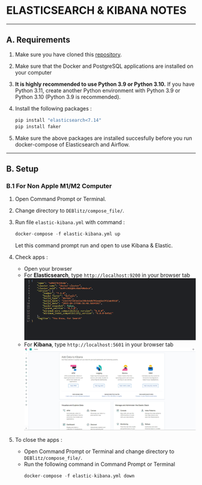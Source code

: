 # ELASTICSEARCH & KIBANA NOTES

---
## A. Requirements

1. Make sure you have cloned this [repository](https://github.com/ardhiraka/DEBlitz).

2. Make sure that the Docker and PostgreSQL applications are installed on your computer

3. **It is highly recommended to use Python 3.9 or Python 3.10.** If you have Python 3.11, create another Python environment with Python 3.9 or Python 3.10 (Python 3.9 is recommended).

4. Install the following packages : 
   ```py
   pip install "elasticsearch<7.14"
   pip install faker
   ```

5. Make sure the above packages are installed succesfully before you run docker-compose of Elasticsearch and Airflow.

---
## B. Setup

### B.1 For Non Apple M1/M2 Computer
1. Open Command Prompt or Terminal.

2. Change directory to `DEBlitz/compose_file/`.

3. Run file `elastic-kibana.yml` with command :  
   ```py
   docker-compose -f elastic-kibana.yml up
   ```
   Let this command prompt run and open to use Kibana & Elastic.

4. Check apps :
   - Open your browser
   - For **Elasticsearch**, type `http://localhost:9200` in your browser tab
     ![plot](image/elastic-kibana/elasticsearch.png)
   - For **Kibana**, type `http://localhost:5601` in your browser tab
     ![plot](image/elastic-kibana/kibana.png)

5. To close the apps :
   - Open Command Prompt or Terminal and change directory to `DEBlitz/compose_file/`.
   - Run the following command in Command Prompt or Terminal
     ```py
     docker-compose -f elastic-kibana.yml down
     ```